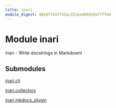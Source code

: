 ```yaml
---
title: inari
module_digest: 482d77437f33ac221ea466619a77ff6d
---
```


# Module inari

inari - Write docstrings in Markdown!

## Submodules

[inari.cli](cli-py.md)

[inari.collectors](collectors-py.md)

[inari.mkdocs_plugin](mkdocs_plugin-py.md)